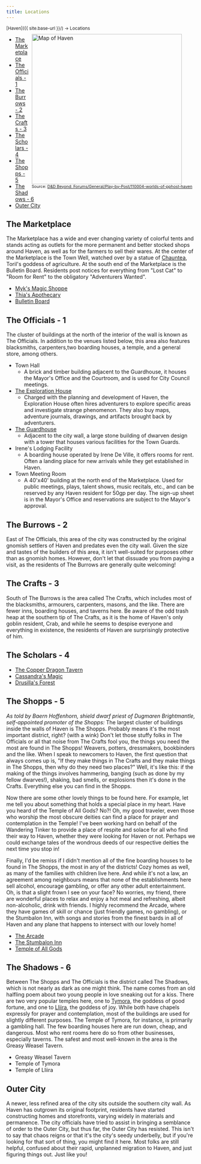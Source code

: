 ```yaml
---
title: Locations
---
```


<span style="font-size:smaller;">
  [Haven]({{ site.base-url }}/) -> Locations
</span>

<figure style="float:right; margin:8px;">
  <img src="https://i.imgur.com/Ws9aUIZ.png?1" style="width:400px;" alt="Map of Haven" />
  <figcaption style="font-size:8pt; text-align:center;">Source:
    <a href="https://www.dndbeyond.com/forums/d-d-beyond-general/play-by-post/110004-worlds-of-pphost-haven?comment=1">D&D Beyond: Forums/General/Play-by-Post/110004-worlds-of-pphost-haven</a>
  </figcaption>
</figure>

<div style="clear:none;" markdown="1">

* [The Marketplace](#marketplace)
* [The Officials - 1](#the-officials---1)
* [The Burrows - 2](#burrows)
* [The Crafts - 3](#crafts)
* [The Scholars - 4](#scholars)
* [The Shopps - 5](#shopps)
* [The Shadows - 6](#shadows)
* [Outer City](#outer)

## <a name="marketplace"></a>The Marketplace

The Marketplace has a wide and ever changing variety of colorful tents and stands acting as outlets for the more permanent and better stocked shops around Haven, as well as for the farmers to sell their wares.  At the center of the Marketplace is the Town Well, watched over by a statue of [Chauntea](https://forgottenrealms.fandom.com/wiki/Chauntea), Toril's goddess of agriculture.  At the south end of the Marketplace is the Bulletin Board.  Residents post notices for everything from "Lost Cat" to "Room for Rent" to the obligatory "Adventurers Wanted".

* [Myk's Magic Shoppe](marketplace/myks_magic_shoppe)
* [Thia's Apothecary](marketplace/thias_apothecary)
* [Bulletin Board](http://vesselonline.org/cgi-bin/pphost_bb.cgi)

## The Officials - 1

The cluster of buildings at the north of the interior of the wall is known as The Officials.  In addition to the venues listed below, this area also features blacksmiths, carpenters,two boarding houses, a temple, and a general store, among others.

* Town Hall
  * A brick and timber building adjacent to the Guardhouse, it houses the Mayor's Office and the Courtroom, and is used for City Council meetings.
* [The Exploration House](officials/exploration_house)
  * Charged with the planning and development of Haven, the Exploration House often hires adventurers to explore specific areas and investigate strange phenomenon.  They also buy maps, adventure journals, drawings, and artifacts brought back by adventurers.
* [The Guardhouse](officials/guardhouse)
  * Adjacent to the city wall, a large stone building of dwarven design with a tower that houses various facilities for the Town Guards.
* Irene's Lodging Facility
  * A boarding house operated by Irene De Ville, it offers rooms for rent.  Often a landing place for new arrivals while they get established in Haven.
* Town Meeting Room
  * A 40'x40' building at the north end of the Marketplace.  Used for public meetings, plays, talent shows, music recitals, etc., and can be reserved by any Haven resident for 50gp per day.  The sign-up sheet is in the Mayor's Office and reservations are subject to the Mayor's approval.

## <a name="burrows"></a>The Burrows - 2

East of The Officials, this area of the city was constructed by the original gnomish settlers of Haven and predates even the city wall.  Given the size and tastes of the builders of this area, it isn't well-suited for purposes other than as gnomish homes.  However, don't let that dissuade you from paying a visit, as the residents of The Burrows are generally quite welcoming!

## <a name="crafts"></a>The Crafts - 3

South of The Burrows is the area called The Crafts, which includes most of the blacksmiths, armourers, carpenters, masons, and the like.  There are fewer inns, boarding houses, and taverns here.  Be aware of the odd trash heap at the southern tip of The Crafts, as it is the home of Haven's only goblin resident, Crab, and while he seems to despise everyone and everything in existence, the residents of Haven are surprisingly protective of him.

## <a name="scholars"></a>The Scholars - 4

* [The Copper Dragon Tavern](scholars/the_copper_dragon_tavern)
* [Cassandra's Magic](scholars/cassandras_magic)
* [Drusilla's Forest](scholars/drusillas_forest)

## <a name="shopps"></a>The Shopps - 5

*As told by Baern Hoffenhorn, shield dwarf priest of Dugmaren Brightmantle, self-appointed promoter of the Shopps:*
The largest cluster of buildings inside the walls of Haven is The Shopps.  Probably means it's the most important district, right?  (with a wink)  Don't let those stuffy folks in The Officials or all that noise from The Crafts fool you, the things you need the most are found in The Shopps!  Weavers, potters, dressmakers, bookbinders and the like.  When I speak to newcomers to Haven, the first question that always comes up is, "If they make things in The Crafts and they make things in The Shopps, then why do they need two places?"  Well, it's like this:  if the making of the things involves hammering, banging (such as done by my fellow dwarves!), shaking, bad smells, or explosions then it's done in the Crafts.  Everything else you can find in the Shopps.

Now there are some other lovely things to be found here.  For example, let me tell you about something that holds a special place in my heart.  Have you heard of the Temple of All Gods?  No?!  Oh, my good traveler, even those who worship the most obscure deities can find a place for prayer and contemplation in the Temple!  I've been working hard on behalf of the Wandering Tinker to provide a place of respite and solace for all who find their way to Haven, whether they were looking for Haven or not.  Perhaps we could exchange tales of the wondrous deeds of our respective deities the next time you stop in!

Finally, I'd be remiss if I didn't mention all of the fine boarding houses to be found in The Shopps, the most in any of the districts!  Cozy homes as well, as many of the families with children live here.  And while it's not a law, an agreement among neighbours means that none of the establishments here sell alcohol, encourage gambling, or offer any other adult entertainment.  Oh, is that a slight frown I see on your face?  No worries, my friend, there are wonderful places to relax and enjoy a hot meal and refreshing, albeit non-alcoholic, drink with friends.  I highly recommend the Arcade, where they have games of skill or chance (just friendly games, no gambling), or the Stumbalon Inn, with songs and stories from the finest bards in all of Haven and any plane that happens to intersect with our lovely home!

* [The Arcade](shopps/the_arcade)
* [The Stumbalon Inn](shopps/the_stumbalon_inn)
* [Temple of All Gods](shopps/temple_of_all_gods)

## <a name="shadows"></a>The Shadows - 6

Between The Shopps and The Officials is the district called The Shadows, which is not nearly as dark as one might think.  The name comes from an old halfling poem about two young people in love sneaking out for a kiss.  There are two very popular temples here, one to [Tymora](https://forgottenrealms.fandom.com/wiki/Tymora), the goddess of good fortune, and one to [Lliira](https://forgottenrealms.fandom.com/wiki/Lliira), the goddess of joy.  While both have chapels expressly for prayer and contemplation, most of the buildings are used for slightly different purposes.  The Temple of Tymora, for instance, is primarily a gambling hall.  The few boarding houses here are run down, cheap, and dangerous.  Most who rent rooms here do so from other businesses, especially taverns.  The safest and most well-known in the area is the Greasy Weasel Tavern.

* Greasy Weasel Tavern
* Temple of Tymora
* Temple of Lliira

## <a name="outer"></a>Outer City

A newer, less refined area of the city sits outside the southern city wall.  As Haven has outgrown its original footprint, residents have started constructing homes and storefronts, varying widely in materials and permanence.  The city officials have tried to assist in bringing a semblance of order to the Outer City, but thus far, the Outer City has resisted.  This isn't to say that chaos reigns or that it's the city's seedy underbelly, but if you're looking for that sort of thing, you might find it here.  Most folks are still helpful, confused about their rapid, unplanned migration to Haven, and just figuring things out.  Just like you!

</div>
